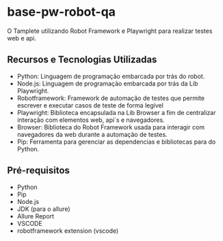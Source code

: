# base-pw-robot-qa

O Tamplete utilizando Robot Framework e Playwright para realizar testes web e api.

## Recursos e Tecnologias Utilizadas

- Python: Linguagem de programação embarcada por trás do robot.
- Node.js: Linguagem de programação embarcada por trás da Lib Playwright.
- Robotframework: Framework de automação de testes que permite escrever e executar casos de teste de forma legível
- Playwright: Biblioteca encapsulada na Lib Browser a fim de centralizar interação com elementos web, api´s e navegadores.
- Browser: Biblioteca do Robot Framework usada para interagir com navegadores da web durante a automação de testes.
- Pip: Ferramenta para gerenciar as dependencias e bibliotecas para do Python.

## Pré-requisitos

- Python
- Pip
- Node.js
- JDK (para o allure)
- Allure Report
- VSCODE
- robotframework extension (vscode)